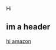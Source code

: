 
Hi 
## im a header
[hi amazon](https://www.amazon.com/All-New-Amazon-Echo-Dot-Add-Alexa-To-Any-Room/dp/B01DFKC2SO/ref=redir_mobile_desktop?_encoding=UTF8&ref_=ods_gw_ha_d_3pack)

